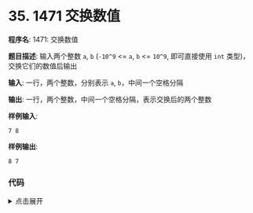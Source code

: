 # 35. 1471 交换数值

**程序名**: 1471: 交换数值

**题目描述**: 输入两个整数 `a`, `b` (`-10^9` <= `a`, `b` <= `10^9`, 即可直接使用 `int` 类型)，交换它们的数值后输出

**输入**: 一行，两个整数，分别表示 `a`, `b`，中间一个空格分隔

**输出**: 一行，两个整数，中间一个空格分隔，表示交换后的两个整数

**样例输入**:

```text
7 8
```

**样例输出**:

```text
8 7
```

### 代码

<details>
<summary>点击展开</summary>

```cpp
#include <iostream>
using namespace std;

int main()
{
    int a, b;
    cin >> a >> b;

    // int a, b, t;
    // t = a;
    // a = b;
    // b = t;
    swap(a, b); // 交换 a 和 b / ↑原理

    cout << a << " " << b << endl;
    return 0;
}
```

```output
7 8
8 7
```

</details>
